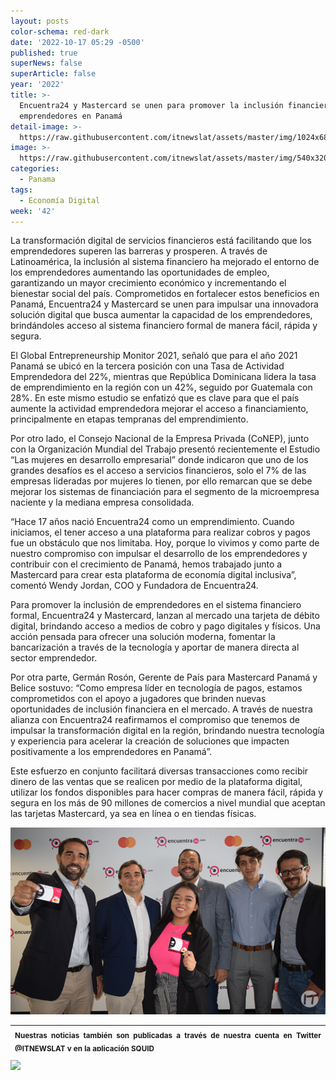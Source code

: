 ```yaml
---
layout: posts
color-schema: red-dark
date: '2022-10-17 05:29 -0500'
published: true
superNews: false
superArticle: false
year: '2022'
title: >-
  Encuentra24 y Mastercard se unen para promover la inclusión financiera de los
  emprendedores en Panamá
detail-image: >-
  https://raw.githubusercontent.com/itnewslat/assets/master/img/1024x680/master-y-e24-card-g.jpg
image: >-
  https://raw.githubusercontent.com/itnewslat/assets/master/img/540x320/master-y-e24-card-p.jpg
categories:
  - Panama
tags:
  - Economía Digital
week: '42'
---
```

La transformación digital de servicios financieros está facilitando que los emprendedores superen las barreras y prosperen. A través de Latinoamérica, la inclusión al sistema financiero ha mejorado el entorno de los emprendedores aumentando las oportunidades de empleo, garantizando un mayor crecimiento económico y incrementando el bienestar social del país. Comprometidos en fortalecer estos beneficios en Panamá, Encuentra24 y Mastercard se unen para impulsar una innovadora solución digital que busca aumentar la capacidad de los emprendedores, brindándoles acceso al sistema financiero formal de manera fácil, rápida y segura.  

El Global Entrepreneurship Monitor 2021, señaló que para el año 2021 Panamá se ubicó en la tercera posición con una Tasa de Actividad Emprendedora del 22%, mientras que República Dominicana lidera la tasa de emprendimiento en la región con un 42%, seguido por Guatemala con 28%. En este mismo estudio se enfatizó que es clave para que el país aumente la actividad emprendedora mejorar el acceso a financiamiento, principalmente en etapas tempranas del emprendimiento. 

Por otro lado, el Consejo Nacional de la Empresa Privada (CoNEP), junto con la Organización Mundial del Trabajo presentó recientemente el Estudio “Las mujeres en desarrollo empresarial” donde indicaron que uno de los grandes desafíos es el acceso a servicios financieros, solo el 7% de las empresas lideradas por mujeres lo tienen, por ello remarcan que se debe mejorar los sistemas de financiación para el segmento de la microempresa naciente y la mediana empresa consolidada. 

“Hace 17 años nació Encuentra24 como un emprendimiento. Cuando iniciamos, el tener acceso a una plataforma para realizar cobros y pagos fue un obstáculo que nos limitaba. Hoy, porque lo vivimos y como parte de nuestro compromiso con impulsar el desarrollo de los emprendedores y contribuir con el crecimiento de Panamá, hemos trabajado junto a Mastercard para crear esta plataforma de economía digital inclusiva”, comentó Wendy Jordan, COO y Fundadora de Encuentra24. 

Para promover la inclusión de emprendedores en el sistema financiero formal, Encuentra24 y Mastercard, lanzan al mercado una tarjeta de débito digital, brindando acceso a medios de cobro y pago digitales y físicos. Una acción pensada para ofrecer una solución moderna, fomentar la bancarización a través de la tecnología y aportar de manera directa al sector emprendedor. 

Por otra parte, Germán Rosón, Gerente de País para Mastercard Panamá y Belice sostuvo: “Como empresa líder en tecnología de pagos, estamos comprometidos con el apoyo a jugadores que brinden nuevas oportunidades de inclusión financiera en el mercado. A través de nuestra alianza con Encuentra24 reafirmamos el compromiso que tenemos de impulsar la transformación digital en la región, brindando nuestra tecnología y experiencia para acelerar la creación de soluciones que impacten positivamente a los emprendedores en Panamá”. 

Este esfuerzo en conjunto facilitará diversas transacciones como recibir dinero de las ventas que se realicen por medio de la plataforma digital, utilizar los fondos disponibles para hacer compras de manera fácil, rápida y segura en los más de 90 millones de comercios a nivel mundial que aceptan las tarjetas Mastercard, ya sea en línea o en tiendas físicas.

![](https://raw.githubusercontent.com/itnewslat/assets/master/img/540x320/master-y-e24-card-p.jpg)

<table style="height: 42px;" width="569">
<tbody>
<tr>
<td style="text-align: justify;"><sub><strong>Nuestras noticias también son publicadas a través de nuestra cuenta en Twitter <a href="https://twitter.com/itnewslat?lang=es">@ITNEWSLAT</a> y en la aplicación <a href="https://squidapp.co/en/">SQUID</a></strong></sub></td>
</tr>
</tbody>
</table>

<img src="https://tracker.metricool.com/c3po.jpg?hash=56f88a41e39ab42c063cc51676587a04"/>